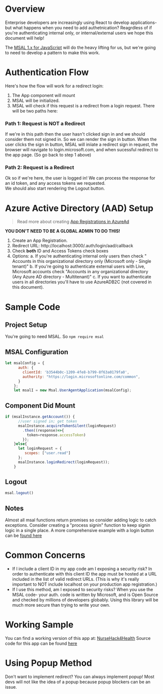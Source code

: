 # Overview
Enterprise developers are increasingly using React to develop applications- but what happens when you need to add authetnication?  Reagrdless of if you're authenticating internal only, or internal/external users we hope this document will help!

The [MSAL 1.x for JavaScript](https://github.com/AzureAD/microsoft-authentication-library-for-js/blob/dev/lib/msal-browser/README.md#:~:text=The%20MSAL%20library%20for%20JavaScript%20enables%20client-side%20JavaScript,Microsoft%20accounts%2C%20etc.%20through%20Azure%20AD%20B2C%20service.) will do the heavy lifting for us, but we're going to need to develop a  pattern to make this work.

# Authentication Flow 
Here's how the flow will work for a redirect login:
1. The App component will mount
2. MSAL will be initialized.
3. MSAL will check if this request is a redirect from a login request.
There will be two paths here:
### Path 1: Request is NOT a Redirect
If we're in this path then the user hasn't clicked sign in and we should consider them not signed in.  So we can render the sign in button.
When the user clicks the sign in button, MSAL will iniiate a redirect sign in request, the browser will navigate to login.microsoft.com, and when sucessful redirect to the app page. (So go back to step 1 above)

### Path 2: Request is a Redirect
Ok so if we're here, the user is logged in!
We can process the response for an id token, and any access tokens we requested.  
We should also start rendering the Logout button.

# Azure Active Directory (AAD) Setup
> Read more about creating [App Registrations in AzureAd](https://docs.microsoft.com/en-us/azure/active-directory/develop/quickstart-register-app#:~:text=Follow%20these%20steps%20to%20create%20the%20app%20registration%3A,Name%20for%20your%20application.%20...%20More%20items...%20)

**YOU DON'T NEED TO BE A GLOBAL ADMIN TO DO THIS!**
1. Create an App Registration.  
2. Redirect URL: http://localhost:3000/.auth/login/aad/callback
3. Check **both** ID and Access Tokens check boxes
4. Options:
   a. If you're authenticating internal only users then check " Accounts in this organizational directory only (Microsoft only - Single tenant)"
   b. If you're going to authenticate external users with Live, Microsoft accounts check "Accounts in any organizational directory (Any Azure AD directory - Multitenant)"
   c. If you want to authenticate users in all directories you'll have to use AzureADB2C (not covered in this document).   

# Sample Code
## Project Setup
You're going to need MSAL. So ```npm require msal```

## MSAL Configuration
```JavaScript
let msalConfig = {
      auth: {
        clientId: 'b3544b0c-1209-4fe8-b799-8f63a0179fa0',        
        authority: "https://login.microsoftonline.com/common",
      }
    };
    let msalI = new Msal.UserAgentApplication(msalConfig);
```

## Component Did Mount
```JavaScript
if (msalInstance.getAccount()) {   
      //user signed in; get token
      msalInstance.acquireTokenSilent(loginRequest)
        .then((response)=>{
          token=response.accessToken)
        });
    }else{
      let loginRequest = {
         scopes: ["user.read"] 
      };    
      msalInstance.loginRedirect(loginRequest));     
    }

```

## Logout
```JavaScript
msal.logout()
```

## Notes
Almost all msal functions return promises so consider adding logic to catch exceptions.
Consider creating a "process signin" function to keep signin logic in a single place.
A more comprehensive example with a login button can be [found here](https://github.com/microsoft/NH4H-UserReg/blob/main/src/App.js)

# Common Concerns
* If I include a client ID in my app code am I exposing a security risk?
In order to authenticate with this client ID the app must be hosted at a URL included in the list of valid redirect URLs.  (This is why it's really important to NOT include localhost on your production app registration.)
* If I use this method, am I exposed to security risks?
When you use the MSAL code- your auth. code is written by Microsoft, and is Open Source and checked by millions of developers globably.  Using this library will be much more secure than trying to write your own.

# Working Sample
You can find a working version of this app at: [NurseHack4Health](https://nursehack4health.org/registration)
Source code for this app can be found [here](https://github.com/microsoft/NH4H-UserReg)

# Using Popup Method
Don't want to implement redirect?  You can always implement popup!  Most devs will not like the idea of a popup because popup blockers can be an issue.

